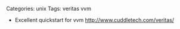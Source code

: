 Categories: unix
Tags: veritas
      vvm

- Excellent quickstart for vvm http://www.cuddletech.com/veritas/